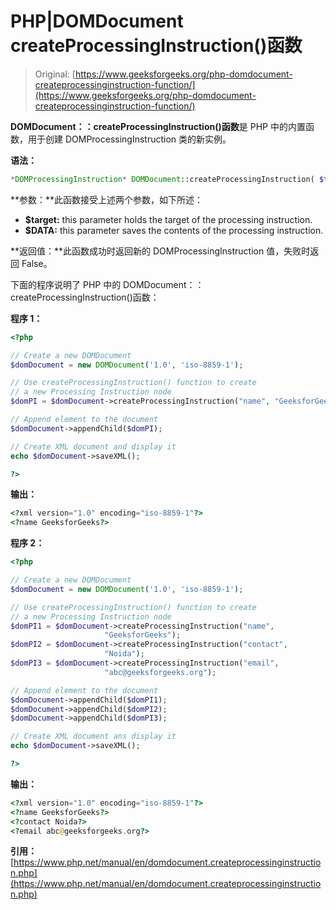 # PHP|DOMDocument createProcessingInstruction()函数

> Original: [https://www.geeksforgeeks.org/php-domdocument-createprocessinginstruction-function/](https://www.geeksforgeeks.org/php-domdocument-createprocessinginstruction-function/)

**DOMDocument：：createProcessingInstruction()函数**是 PHP 中的内置函数，用于创建 DOMProcessingInstruction 类的新实例。

**语法：**

```php
*DOMProcessingInstruction* DOMDocument::createProcessingInstruction( $target, $data )
```

**参数：**此函数接受上述两个参数，如下所述：

*   **$target:** this parameter holds the target of the processing instruction.
*   **$DATA:** this parameter saves the contents of the processing instruction.

**返回值：**此函数成功时返回新的 DOMProcessingInstruction 值，失败时返回 False。

下面的程序说明了 PHP 中的 DOMDocument：：createProcessingInstruction()函数：

**程序 1：**

```php
<?php

// Create a new DOMDocument
$domDocument = new DOMDocument('1.0', 'iso-8859-1');

// Use createProcessingInstruction() function to create
// a new Processing Instruction node
$domPI = $domDocument->createProcessingInstruction("name", "GeeksforGeeks");

// Append element to the document
$domDocument->appendChild($domPI);

// Create XML document and display it
echo $domDocument->saveXML();

?>
```

**输出：**

```php
<?xml version="1.0" encoding="iso-8859-1"?>
<?name GeeksforGeeks?>

```

**程序 2：**

```php
<?php

// Create a new DOMDocument
$domDocument = new DOMDocument('1.0', 'iso-8859-1');

// Use createProcessingInstruction() function to create
// a new Processing Instruction node
$domPI1 = $domDocument->createProcessingInstruction("name",
                     "GeeksforGeeks");
$domPI2 = $domDocument->createProcessingInstruction("contact",
                     "Noida");
$domPI3 = $domDocument->createProcessingInstruction("email",
                     "abc@geeksforgeeks.org");

// Append element to the document
$domDocument->appendChild($domPI1);
$domDocument->appendChild($domPI2);
$domDocument->appendChild($domPI3);

// Create XML document ans display it
echo $domDocument->saveXML();

?>
```

**输出：**

```php
<?xml version="1.0" encoding="iso-8859-1"?>
<?name GeeksforGeeks?>
<?contact Noida?>
<?email abc@geeksforgeeks.org?>

```

**引用：**[https://www.php.net/manual/en/domdocument.createprocessinginstruction.php](https://www.php.net/manual/en/domdocument.createprocessinginstruction.php)